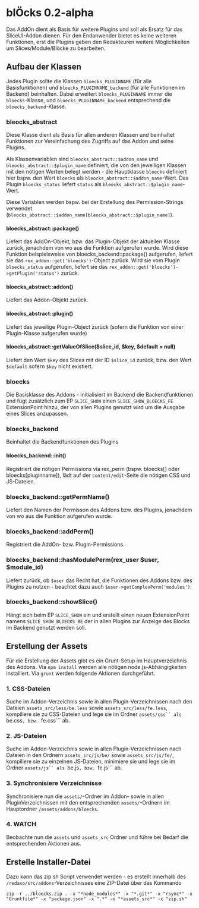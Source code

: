 blÖcks 0.2-alpha
=======================

Das AddOn dient als Basis für weitere Plugins und soll als Ersatz für das SliceUI-Addon dienen. Für
den Endanwender bietet es keine weiteren Funktionen, erst die Plugins geben den Redakteuren weitere
Möglichkeiten um Slices/Module/Blöcke zu bearbeiten.

## Aufbau der Klassen

Jedes Plugin sollte die Klassen ```bloecks_PLUGINNAME``` (für alle Basisfunktionen) und ```bloecks_PLUGINNAME_backend```
(für alle Funktionen im Backend) beinhalten. Dabei erweitert ```bloecks_PLUGINNAME``` immer die ```bloecks```-Klasse,
und ```bloecks_PLUGINNAME_backend``` entsprechend die ```bloecks_backend```-Klasse.

### bleocks_abstract

Diese Klasse dient als Basis für allen anderen Klassen und beinhaltet Funktionen zur Vereinfachung des Zugriffs
auf das Addon und seine Plugins.

Als Klassenvariablen sind ```bleocks_abstract::$addon_name``` und ```bleocks_abstract::$plugin_name``` definiert,
die von den jeweiligen Klassen mit den nötigen Werten belegt werden - die Hauptklasse ```bloecks``` definiert hier
bspw. den Wert ```bloecks``` als ```bleocks_abstract::$addon_name```-Wert. Das Plugin ```bloecks_status``` liefert
```status``` als ```bleocks_abstract::$plugin_name```-Wert.

Diese Variablen werden bspw. bei der Erstellung des Permission-Strings verwendet (```bleocks_abstract::$addon_name[bleocks_abstract::$plugin_name]```).

#### bloecks_abstract::package()
Liefert das AddOn-Objekt, bzw. das Plugin-Objekt der aktuellen Klasse zurück, jenachdem von wo aus die Funktion
aufgerufen wurde. Wird diese Funktion beispielsweise von bloecks_backend::package() aufgerufen, liefert sie
das ```rex_addon::get('bloecks')```-Object zurück. Wird sie vom Plugin ```bloecks_status``` aufgerufen, liefert
sie das ```rex_addon::get('bloecks')->getPlugin('status')``` zurück.

#### bloecks_abstract::addon()
Liefert das Addon-Objekt zurück.

#### bloecks_abstract::plugin()
Liefert das jeweilige Plugin-Object zurück (sofern die Funktion von einer Plugin-Klasse aufgerufen wurde)

#### bloecks_abstract::getValueOfSlice($slice_id, $key, $default = null)
Liefert den Wert ```$key``` des Slices mit der ID ```$slice_id``` zurück, bzw. den Wert ```$default``` sofern
```$key``` nicht existiert.

### bloecks

Die Basisklasse des Addons - initialisiert im Backend die Backendfunktionen und fügt zusätzlich zum EP
```SLICE_SHOW``` einen ```SLICE_SHOW_BLOECKS_FE``` ExtensionPoint hinzu, der von allen Plugins genutzt wird
um die Ausgabe eines Slices anzupassen.

### bloecks_backend

Beinhaltet die Backendfunktionen des Plugins

#### bloecks_backend::init()

Registriert die nötigen Permissions via rex_perm (bspw. bloecks[] oder bloecks[pluginname]),
lädt auf der ```content/edit```-Seite die nötigen CSS und JS-Dateien.

### bloecks_backend::getPermName()

Liefert den Namen der Permisson des Addons bzw. des Plugins, jenachdem von wo aus die Funktion aufgerufen wurde.

### bloecks_backend::addPerm()

Registriert die AddOn- bzw. PlugIn-Permissions.

### bloecks_backend::hasModulePerm(rex_user $user, $module_id)

Liefert zurück, ob ```$user``` das Recht hat, die Funktionen des Addons bzw. des Plugins zu nutzen - beachtet
dazu auch ```$user->getComplexPerm('modules')```.

### bloecks_backend::showSlice()

Hängt sich beim EP ```SLICE_SHOW``` ein und erstellt einen neuen ExtensionPoint namens ```SLICE_SHOW_BLOECKS_BE```
der in allen Plugins zur Anzeige des Blocks im Backend genutzt werden soll.

## Erstellung der Assets

Für die Erstellung der Assets gibt es ein Grunt-Setup im Hauptverzeichnis des Addons. Via ```npm install``` werden alle
nötigen node.js-Abhängigkeiten installiert. Via ```grunt``` werden folgende Aktionen durchgeführt.

### 1. CSS-Dateien
Suche im Addon-Verzeichnis sowie in allen Plugin-Verzeichnissen nach den Dateien ```assets_src/less/be.less``` sowie ```assets_src/less/fe.less```, kompiliere sie zu CSS-Dateien und lege sie im Ordner ```assets/css`` als ```be.css```,
bzw. ```fe.css``` ab.

### 2. JS-Dateien
Suche im Addon-Verzeichnis sowie in allen Plugin-Verzeichnissen nach Dateien in den Ordnern ```assets_src/js/be/``` sowie ```assets_src/js/fe/```, kompiliere sie zu einzelnen JS-Dateien, minimiere sie und lege sie im Ordner ```assets/js`` als ```be.js```,
bzw. ```fe.js``` ab.

### 3. Synchronisiere Verzeichnisse
Synchronisiere nun die ```assets/```-Ordner im Addon- sowie in allen PluginVerzeichnissen mit den entsprechenden
```assets/```-Ordnern im Hauptordner ```/assets/addons/bloecks```.

### 4. WATCH
Beobachte nun die ```assets``` und ```assets_src``` Ordner und führe bei Bedarf die entsprechenden Aktionen aus.

## Erstelle Installer-Datei
Dazu kann das zip.sh Script verwendet werden - es erstellt innerhalb des ```/redaxo/src/addons```-Verzeichnisses eine
ZIP-Datei über das Kommando

    zip -r ../bloecks.zip . -x "*node_modules*" -x "*.git*" -x "rsync*" -x "Gruntfile*" -x "package.json" -x ".*" -x "*assets_src*" -x "zip.sh"

